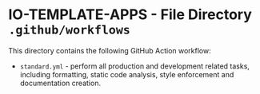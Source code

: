 # IO-TEMPLATE-APPS - File Directory **`.github/workflows`**

This directory contains the following GitHub Action workflow:

- `standard.yml` - perform all production and development related tasks, including formatting, static code analysis, style enforcement and documentation creation.
